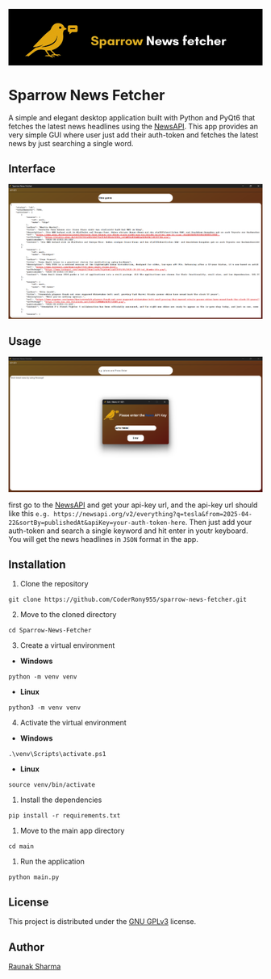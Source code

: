 <p align="center">
  <img src="imgs\sparrow_news_fetcher.png">
</p>

# Sparrow News Fetcher

A simple and elegant desktop application built with Python and PyQt6 that fetches the latest news headlines using the [NewsAPI](https://newsapi.org/ ). This app provides an very simple GUI where user just add their auth-token and fetches the latest news by just searching a single word.

## Interface

<p align="center">
  <img src="screenshots\interface.png">
</p>

## Usage

<p align="center">
  <img src="screenshots\auth_token.png">
</p>

first go to the [NewsAPI](https://newsapi.org/ ) and get your api-key url, and the api-key url should like this `e.g. https://newsapi.org/v2/everything?q=tesla&from=2025-04-22&sortBy=publishedAt&apiKey=your-auth-token-here`. Then just add your auth-token and search a single keyword and hit enter in youtr keyboard. You will get the news headlines in `JSON` format in the app.

## Installation

1. Clone the repository
```
git clone https://github.com/CoderRony955/sparrow-news-fetcher.git
```
2. Move to the cloned directory
```
cd Sparrow-News-Fetcher
```

3. Create a virtual environment
- **Windows**
```
python -m venv venv
```
- **Linux**
```
python3 -m venv venv
```

4. Activate the virtual environment
- **Windows**
```
.\venv\Scripts\activate.ps1
```
- **Linux**
```
source venv/bin/activate
```

1. Install the dependencies
```
pip install -r requirements.txt
```

1. Move to the main app directory
```
cd main  
```

1. Run the application
```
python main.py
```

## License

This project is distributed under the [GNU GPLv3](https://choosealicense.com/licenses/gpl-3.0/) license.

## Author

[Raunak Sharma](https://github.com/CoderRony955)
